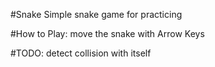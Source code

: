 #Snake
Simple snake game for practicing

#How to Play:
move the snake with Arrow Keys

#TODO:
detect collision with itself
